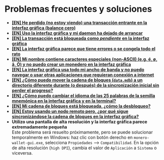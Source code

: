 # Problemas frecuentes y soluciones

+ **[[EN] He perdido (no estoy viendo) una transacción entrante en la interfaz gráfica (balance cero)](https://monero.stackexchange.com/questions/6640/i-am-missing-not-seeing-a-transaction-to-in-the-gui-zero-balance)**
+ **[[EN] Uso la interfaz gráfica y mi daemon ha dejado de arrancar](https://monero.stackexchange.com/questions/6825/i-am-using-the-gui-and-my-daemon-doesnt-start-anymore)**
+ **[[EN] La transacción está bloqueada como _pendiente_ en la interfaz gráfica](https://monero.stackexchange.com/questions/6649/transaction-stuck-as-pending-in-the-gui)**
+ **[[EN] La interfaz gráfica parece que tiene errores o se congela todo el rato](https://monero.stackexchange.com/questions/6651/my-gui-feels-buggy-freezes-all-the-time)**
+ **[[EN] Mi nombre contiene caracteres especiales (non-ASCII) (e.g. é, ø, â, Ö) y no puedo crear un monedero en la interfaz gráfica](https://monero.stackexchange.com/questions/6823/my-name-contains-a-special-non-ascii-character-e-g-%c3%a9-%c3%b8-%c3%a2-%c3%96-and-i-cant-c)**
+ **[[EN] La interfaz gráfica usa todo mi ancho de banda y no puedo navegar o usar otras aplicaciones que requieran conexión a internet](https://monero.stackexchange.com/questions/6653/the-gui-uses-all-my-bandwidth-and-i-cant-browse-anymore-or-use-another-applicat)**
+ **[[EN] ¿Cómo puedo mover la cadena de bloques (`data.mdb`) a un directorio diferente durante (o después) de la sincronización inicial sin perder el progreso?](https://monero.stackexchange.com/questions/7225/how-do-i-move-the-blockchain-data-mdb-to-a-different-directory-during-or-afte)**
+ **[[EN] ¿Cómo puedo cambiar el idioma de las 25 palabras de la semilla mnemónica en la interfaz gráfica y en la terminal?](https://monero.stackexchange.com/questions/7373/how-do-i-change-the-language-of-the-25-word-mnemonic-seed-in-the-gui/)**
+ **[[EN] Mi cadena de bloques está bloqueada, ¿cómo la desbloqueo?](https://monero.stackexchange.com/questions/4462/my-blockchain-is-stuck-how-do-i-unstuck-it)**
+ **[[EN] Estoy usando un nodo remoto pero, ¿por qué sigue sincronizándose la cadena de bloques en la interfaz gráfica?](https://monero.stackexchange.com/questions/6324/using-remote-node-still-syncs-blockchain)**
+ **Utilizo una pantalla de alta resolución y la interfaz gráfica parece extremadamente pequeña**  
Este problema será resuelto próximamente, pero se puede solucionar temporalmente en Windows: haz clic con botón derecho en `monero-wallet-gui.exe`, selecciona `Propiedades` --> `Compatibilidad`. En la opción de alta resolución (`high DPI`), cambia el valor de `Aplicación` a `Sistema` o viceversa.
